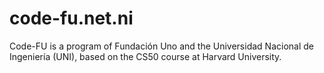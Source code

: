 # code-fu.net.ni
Code-FU is a program of Fundación Uno and the Universidad Nacional de Ingeniería (UNI), based on the CS50 course at Harvard University.
